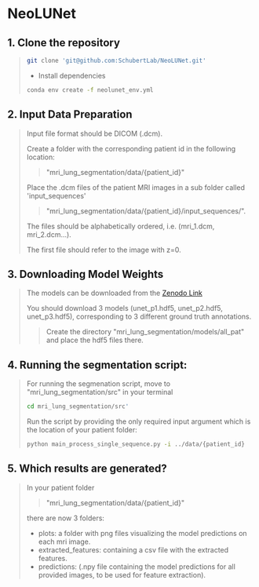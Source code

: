 # NeoLUNet

## 1. Clone the repository
> ```bash
> git clone 'git@github.com:SchubertLab/NeoLUNet.git'
> ```
> - Install dependencies
> ```bash
> conda env create -f neolunet_env.yml

## 2. Input Data Preparation
> Input file format should be DICOM (.dcm).
> 
> Create a folder with the corresponding patient id in the following location:
> >"mri_lung_segmentation/data/{patient_id}"
> 
> Place the .dcm files of the patient MRI images in a sub folder called 'input_sequences'
> >"mri_lung_segmentation/data/{patient_id}/input_sequences/".
> 
> The files should be alphabetically ordered, i.e. (mri_1.dcm, mri_2.dcm...). 
>
> The first file should refer to the image with z=0.

## 3. Downloading Model Weights
> The models can be downloaded from the <a href=https://doi.org/10.5281/zenodo.10686751>Zenodo Link</a>
> 
> You should download 3 models (unet_p1.hdf5, unet_p2.hdf5, unet_p3.hdf5), corresponding to 3 different ground truth annotations.
> > Create the directory "mri_lung_segmentation/models/all_pat" and place the hdf5 files there.

## 4. Running the segmentation script:
> For running the segmenation script, move to "mri_lung_segmentation/src" in your terminal
> ```bash
> cd mri_lung_segmentation/src'
> ```
> Run the script by providing the only required input argument which is the location of your patient folder:
> ```bash
> python main_process_single_sequence.py -i ../data/{patient_id}
> ```

## 5. Which results are generated?
> In your patient folder
> > "mri_lung_segmentation/data/{patient_id}" 
> 
> there are now 3 folders:
> - plots: a folder with png files visualizing the model predictions on each mri image.
> - extracted_features: containing a csv file with the extracted features.
> - predictions: (.npy file containing the model predictions for all provided images, to be used for feature extraction).
